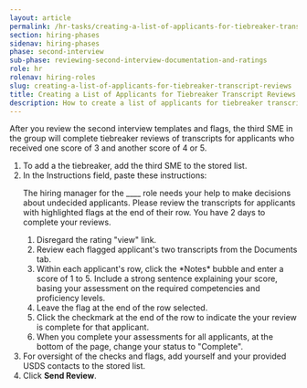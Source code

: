 ```yaml
---
layout: article
permalink: /hr-tasks/creating-a-list-of-applicants-for-tiebreaker-transcript-reviews/
section: hiring-phases
sidenav: hiring-phases
phase: second-interview
sub-phase: reviewing-second-interview-documentation-and-ratings
role: hr
rolenav: hiring-roles
slug: creating-a-list-of-applicants-for-tiebreaker-transcript-reviews
title: Creating a List of Applicants for Tiebreaker Transcript Reviews
description: How to create a list of applicants for tiebreaker transcript reviews to be performed by SMEs
---
```


After you review the second interview templates and flags, the third SME in the group will complete tiebreaker reviews of transcripts for applicants who received one score of 3 and another score of 4 or 5.

<ol>
  <li>To add a the tiebreaker, add the third SME to the stored list.</li>
  <li>In the Instructions field, paste these instructions:
    <div class="chp-quote">
      <p>
        The hiring manager for the ____ role needs your help to make decisions about undecided applicants. Please review the transcripts for applicants with highlighted flags at the end of their row. You have 2 days to complete your reviews.
      </p>
      <ol>
        <li>Disregard the rating "view" link.</li>
        <li>Review each flagged applicant's two transcripts from the Documents tab.</li>
        <li>Within each applicant's row, click the *Notes* bubble and enter a score of 1 to 5. Include a strong sentence explaining your score, basing your assessment on the required competencies and proficiency levels.</li>
        <li>Leave the flag at the end of the row selected.</li>
        <li>Click the checkmark at the end of the row to indicate the your review is complete for that applicant.</li>
        <li>When you complete your assessments for all applicants, at the bottom of the page, change your status to "Complete".</li>
      </ol>
    </div>
  </li>
  <li>For oversight of the checks and flags, add yourself and your provided USDS contacts to the stored list.</li>
  <li>Click <strong>Send Review</strong>.</li>
</ol>
